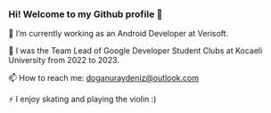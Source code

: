 ###   Hi! Welcome to my Github profile 👋


 🌱 I’m currently working as an Android Developer at Verisoft.
 
 👯 I was the Team Lead of Google Developer Student Clubs at Kocaeli University from 2022 to 2023.
 
 📫 How to reach me: doganuraydeniz@outlook.com
 
 ⚡ I enjoy skating and playing the violin :)

